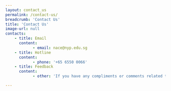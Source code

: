 ```yaml
---
layout: contact_us
permalink: /contact-us/
breadcrumb: 'Contact Us'
title: 'Contact Us'
image-url: null
contacts:
    - title: Email
      content:
            - email: nace@nyp.edu.sg
    - title: Hotline
      content:
            - phone: '+65 6550 0066'
    - title: Feedback
      content:
            - other: 'If you have any compliments or comments related to this Workplace Learning Website, please fill in the <a href="https://form.gov.sg/5dd7a2badc8ff1001264b8b5" target="_blank">online form</a>. Thank you.'

---
```

